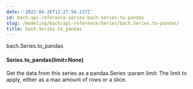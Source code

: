 ```yaml
---
date: '2022-04-26T12:27:56.237Z'
id: bach-api-reference-series-bach-series-to-pandas
slug: /modeling/bach/api-reference/Series/bach.Series.to-pandas/
title: bach.Series.to_pandas
---
```


bach.Series.to_pandas


#### Series.to_pandas(limit=None)
Get the data from this series as a pandas.Series
:param limit: The limit to apply, either as a max amount of rows or a slice.

<!-- !! processed by numpydoc !! -->

